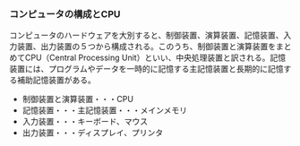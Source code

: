 ### コンピュータの構成とCPU
コンピュータのハードウェアを大別すると、制御装置、演算装置、記憶装置、入力装置、出力装置の５つから構成される。このうち、制御装置と演算装置をまとめてCPU（Central Processing Unit）といい、中央処理装置と訳される。記憶装置には、プログラムやデータを一時的に記憶する主記憶装置と長期的に記憶する補助記憶装置がある。
- 制御装置と演算装置・・・CPU
- 記憶装置・・・主記憶装置・・・メインメモリ
- 入力装置・・・キーボード、マウス
- 出力装置・・・ディスプレイ、プリンタ
